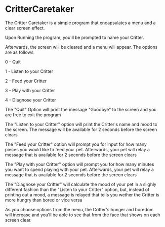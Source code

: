 # CritterCaretaker
The Critter Caretaker is a simple program that encapsulates a menu and a clear screen effect. 

Upon Running the program, you'll be prompted to name your Critter. 

Afterwards, the screen will be cleared and a menu will appear. The options are as follows: 

0 - Quit

1 - Listen to your Critter

2 - Feed your Critter

3 - Play with your Critter

4 - Diagnose your Critter

The "Quit" Option will print the message "Goodbye" to the screen and you are free to exit the program

The "Listen to your Critter" option will print the Critter's name and mood to the screen. The message will be available for 2 seconds before the screen clears

The "Feed your Critter" option will prompt you for input for how many pieces you would like to feed your pet. Afterwards, your pet will relay a message that is available for 2 seconds before the screen clears

The "Play with your Critter" option will prompt you for how many minutes you want to spend playing with your pet. Afterwards, your pet will relay a message that is available for 2 seconds before the screen clears

The "Diagnose your Critter" will calculate the mood of your pet in a slighly different fashion than the "Listen to your Critter" option, but, instead of printing out a mood, a message is relayed that tells you wether the Critter is more hungry than bored or vice versa

As you choose options from the menu, the Critter's hunger and boredom will increase and you'll be able to see that from the face that shows on each screen clear.
